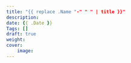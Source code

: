 ```yaml
---
title: "{{ replace .Name "-" " " | title }}"
description: 
date: {{ .Date }}
Tags: []
draft: true
weight: 
cover: 
    image: 
---
```


